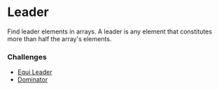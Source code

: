 # Leader
Find leader elements in arrays. A leader is any element that constitutes more than half the array's elements.

### Challenges
* [Equi Leader](equi-leader.rb)
* [Dominator](dominator.rb)